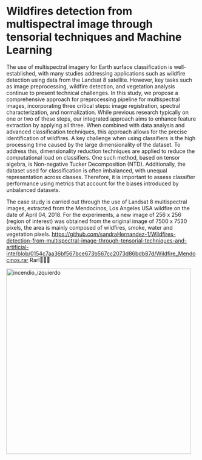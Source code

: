 # Wildfires detection from multispectral image through tensorial techniques and Machine Learning 
The use of multispectral imagery for Earth surface classification is well-established, with many studies addressing applications such as wildfire detection using data from the Landsat 8 
satellite. However, key tasks such as image preprocessing, wildfire detection, and vegetation analysis continue to present technical challenges. In this study, we propose a comprehensive approach for 
preprocessing pipeline for multispectral images, incorporating three critical steps: image registration, spectral characterization, and normalization. While previous research typically on one or two of these 
steps, our integrated approach aims to enhance feature extraction by applying all three. When combined with data analysis and advanced classification techniques, this approach allows for the precise identification of wildfires. A key challenge when using classifiers is the high processing time caused by the large dimensionality of the dataset. To address this, dimensionality reduction techniques are applied to reduce the computational load on classifiers. One such method, based on tensor algebra, is Non-negative Tucker Decomposition (NTD). Additionally, the dataset used for classification is often imbalanced, with unequal representation across classes. Therefore, it is important to assess classifier performance using metrics that account for the biases introduced by unbalanced datasets.

The case study is carried out through the use of Landsat 8 multispectral images, extracted from the Mendocinos, Los Angeles USA wildfire on the date of April 04, 2018. For the experiments, a new image of 256 x 256 (region of interest) was obtained from the original image of 7500 x 7530 pixels, the area is mainly composed of wildfires, smoke, water and vegetation pixels. https://github.com/sandraHernandez-1/Wildfires-detection-from-multispectral-image-through-tensorial-techniques-and-artificial-inte/blob/0154c7aa36bf567bce673b567cc2073d86bdb87d/Wildfire_Mendocinos.rar  Rar!

<img width="487" height="487" alt="incendio_izquierdo" src="https://github.com/user-attachments/assets/f5845c15-e1db-493b-91b2-66b062d1f49c" />
